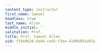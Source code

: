 ```yaml
---
content_type: instructor
first_name: Samuel
headless: true
last_name: Allen
middle_initial: ''
salutation: Prof.
title: Prof. Samuel Allen
uid: f28e0b20-da4d-ced5-f3ea-41d6b891a95a
---
```

